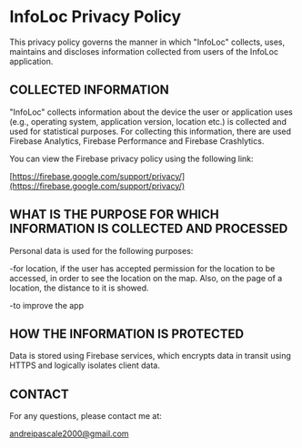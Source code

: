 # InfoLoc Privacy Policy

This privacy policy governs the manner in which "InfoLoc" collects, uses, maintains and discloses information collected from users of the InfoLoc application.

## COLLECTED INFORMATION

"InfoLoc" collects information about the device the user or application uses (e.g., operating system, application version, location etc.) is collected and used for statistical purposes. For collecting this information, there are used Firebase Analytics, Firebase Performance and Firebase Crashlytics.

You can view the Firebase privacy policy using the following link:

[https://firebase.google.com/support/privacy/](https://firebase.google.com/support/privacy/)

## WHAT IS THE PURPOSE FOR WHICH INFORMATION IS COLLECTED AND PROCESSED

Personal data is used for the following purposes:

-for location, if the user has accepted permission for the location to be accessed, in order to see the location on the map. Also, on the page of a location, the distance to it is showed.

-to improve the app

## HOW THE INFORMATION IS PROTECTED

Data is stored using Firebase services, which encrypts data in transit using HTTPS and logically isolates client data.

## CONTACT

For any questions, please contact me at:

andreipascale2000@gmail.com


